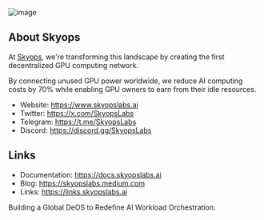 ![image](https://skyopslabs.ai/images/covergit.png)
## About Skyops

At [Skyops](https://skyopslabs.ai), we're transforming this landscape by creating the first decentralized GPU computing network. 

By connecting unused GPU power worldwide, we reduce AI computing costs by 70% while enabling GPU owners to earn from their idle resources.

- Website: https://www.skyopslabs.ai
- Twitter: https://x.com/SkyopsLabs
- Telegram: https://t.me/SkyopsLabs
- Discord: https://discord.gg/SkyopsLabs

## Links
- Documentation: https://docs.skyopslabs.ai
- Blog: https://skyopslabs.medium.com
- Links: https://links.skyopslabs.ai

Building a Global DeOS to Redefine AI Workload Orchestration.

